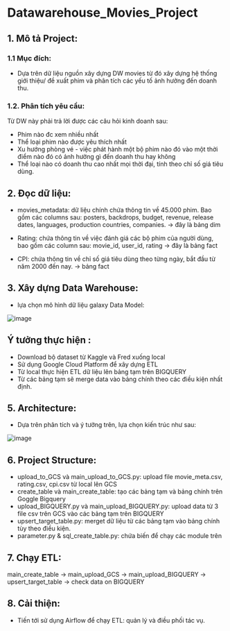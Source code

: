 # Datawarehouse_Movies_Project
## 1. Mô tả Project:
### 1.1 Mục đích:  
- Dựa trên dữ liệu nguồn xây dựng DW movies từ đó xây dựng hệ thống giới thiệu/ đề xuất phim và phân tích các yếu tố ảnh hưởng đến doanh thu.
### 1.2. Phân tích yêu cầu:
Từ DW này phải trả lời được các câu hỏi kinh doanh sau:
- Phim nào đc xem nhiều nhất
- Thể loại phim nào được yêu thích nhất 
- Xu hướng phòng vé - việc phát hành một bộ phim nào đó vào một thời điểm nào đó có ảnh hưởng gì đến doanh thu hay không
- Thể loại nào có doanh thu cao nhất mọi thời đại, tính theo chỉ số giá tiêu dùng. 
## 2. Đọc dữ liệu:
- movies_metadata: dữ liệu chính chứa thông tin về 45.000 phim. Bao gồm các columns sau: posters, backdrops, budget, revenue, release dates, languages, production countries, companies. 
→ đây là bảng dim 

- Rating: chứa thông tin về việc đánh giá các bộ phim của người dùng, bao gồm các column sau: movie_id, user_id, rating
→ đây là  bảng fact

- CPI: chứa thông tin về chỉ số giá tiêu dùng theo từng ngày, bắt đầu từ năm 2000 đến nay. 
→ bảng fact

## 3. Xây dựng Data Warehouse:
- lựa chọn mô hình dữ liệu galaxy
Data Model:

![image](https://user-images.githubusercontent.com/90466915/226553184-e7b60a99-3aa9-4bec-a18f-7ca38766b059.png)

## Ý tưởng thực hiện :
- Download bộ dataset từ Kaggle và Fred xuống local
- Sử dụng Google Cloud Platform để xây dựng ETL
- Từ local thực hiện ETL dữ liệu lên bảng tạm trên BIGQUERY
- Từ các bảng tạm sẽ merge data vào bảng chính theo các điều kiện nhất định.

## 5. Architecture:
- Dựa trên phân tích và ý tưởng trên, lựa chọn kiến trúc như sau:

![image](https://user-images.githubusercontent.com/90466915/226554013-2e34633a-326e-4e40-9cf7-7910d3f98177.png)

## 6. Project Structure:
- upload_to_GCS và main_upload_to_GCS.py: upload file movie_meta.csv, rating.csv, cpi.csv từ local lên GCS
- create_table và main_create_table: tạo các bảng tạm và bảng chính trên Goggle Bigquery
- upload_BIGQUERY.py  và main_upload_BIGQUERY.py: upload data từ 3 file csv trên GCS vào các bảng tạm trên BIGQUERY
- upsert_target_table.py: merget dữ liệu từ các bảng tạm vào bảng chính tùy theo điều kiện. 
- parameter.py & sql_create_table.py: chứa biến để chạy các module trên

## 7. Chạy ETL:
main_create_table → main_upload_GCS → main_upload_BIGQUERY → upsert_target_table → check data on BIGQUERY 

## 8. Cải thiện:
- Tiến tới sử dụng Airflow để chạy ETL: quản lý và điều phối tác vụ. 






 
